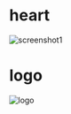 # heart

![screenshot1](https://i.imgur.com/7MZIAjf.png)

# logo

![logo](https://i.imgur.com/ncNzv2g.png)
